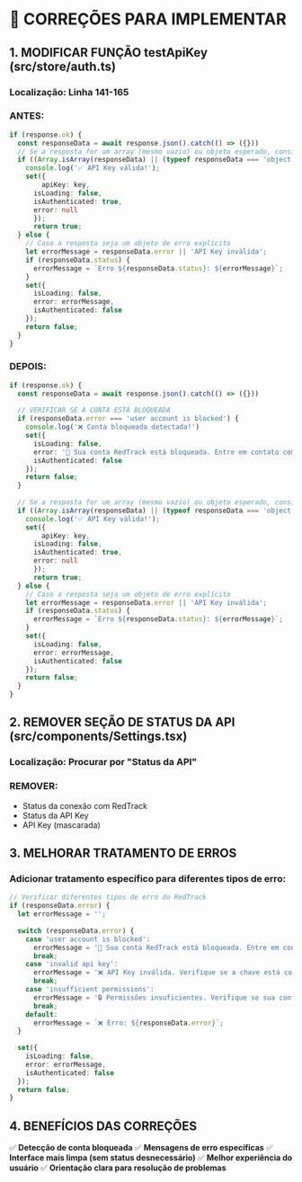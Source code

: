# 🔧 CORREÇÕES PARA IMPLEMENTAR

## 1. MODIFICAR FUNÇÃO testApiKey (src/store/auth.ts)

### Localização: Linha 141-165

### ANTES:
```typescript
if (response.ok) {
  const responseData = await response.json().catch(() => ({}))
  // Se a resposta for um array (mesmo vazio) ou objeto esperado, considerar sucesso
  if ((Array.isArray(responseData) || (typeof responseData === 'object' && responseData !== null))) {
    console.log('✅ API Key válida!');
    set({ 
        apiKey: key,
      isLoading: false, 
      isAuthenticated: true,
      error: null
      });
      return true;
  } else {
    // Caso a resposta seja um objeto de erro explícito
    let errorMessage = responseData.error || 'API Key inválida';
    if (responseData.status) {
      errorMessage = `Erro ${responseData.status}: ${errorMessage}`;
    }
    set({ 
      isLoading: false, 
      error: errorMessage,
      isAuthenticated: false 
    });
    return false;
  }
}
```

### DEPOIS:
```typescript
if (response.ok) {
  const responseData = await response.json().catch(() => ({}))
  
  // VERIFICAR SE A CONTA ESTÁ BLOQUEADA
  if (responseData.error === 'user account is blocked') {
    console.log('❌ Conta bloqueada detectada!')
    set({ 
      isLoading: false, 
      error: '🚫 Sua conta RedTrack está bloqueada. Entre em contato com o suporte para reativar sua conta.',
      isAuthenticated: false 
    });
    return false;
  }
  
  // Se a resposta for um array (mesmo vazio) ou objeto esperado, considerar sucesso
  if ((Array.isArray(responseData) || (typeof responseData === 'object' && responseData !== null))) {
    console.log('✅ API Key válida!');
    set({ 
        apiKey: key,
      isLoading: false, 
      isAuthenticated: true,
      error: null
      });
      return true;
  } else {
    // Caso a resposta seja um objeto de erro explícito
    let errorMessage = responseData.error || 'API Key inválida';
    if (responseData.status) {
      errorMessage = `Erro ${responseData.status}: ${errorMessage}`;
    }
    set({ 
      isLoading: false, 
      error: errorMessage,
      isAuthenticated: false 
    });
    return false;
  }
}
```

## 2. REMOVER SEÇÃO DE STATUS DA API (src/components/Settings.tsx)

### Localização: Procurar por "Status da API"

### REMOVER:
- Status da conexão com RedTrack
- Status da API Key
- API Key (mascarada)

## 3. MELHORAR TRATAMENTO DE ERROS

### Adicionar tratamento específico para diferentes tipos de erro:

```typescript
// Verificar diferentes tipos de erro do RedTrack
if (responseData.error) {
  let errorMessage = '';
  
  switch (responseData.error) {
    case 'user account is blocked':
      errorMessage = '🚫 Sua conta RedTrack está bloqueada. Entre em contato com o suporte para reativar sua conta.';
      break;
    case 'invalid api key':
      errorMessage = '❌ API Key inválida. Verifique se a chave está correta.';
      break;
    case 'insufficient permissions':
      errorMessage = '🔒 Permissões insuficientes. Verifique se sua conta tem acesso aos dados solicitados.';
      break;
    default:
      errorMessage = `❌ Erro: ${responseData.error}`;
  }
  
  set({ 
    isLoading: false, 
    error: errorMessage,
    isAuthenticated: false 
  });
  return false;
}
```

## 4. BENEFÍCIOS DAS CORREÇÕES

✅ **Detecção de conta bloqueada**
✅ **Mensagens de erro específicas**
✅ **Interface mais limpa (sem status desnecessário)**
✅ **Melhor experiência do usuário**
✅ **Orientação clara para resolução de problemas**
